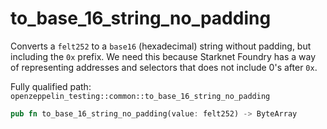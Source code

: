# to_base_16_string_no_padding

Converts a `felt252` to a `base16` (hexadecimal) string without padding, but including the `0x` prefix. We need this because Starknet Foundry has a way of representing addresses and selectors that does not include 0's after `0x`.

Fully qualified path: `openzeppelin_testing::common::to_base_16_string_no_padding`

```rust
pub fn to_base_16_string_no_padding(value: felt252) -> ByteArray
```

